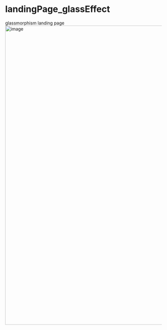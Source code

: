 # landingPage_glassEffect
glassmorphism landing page
<img width="960" alt="image" src="https://github.com/sumeeh/landingPage_glassEffect/assets/104570316/bcaa50e8-d68b-4c55-bb3e-b346393c26b5">
